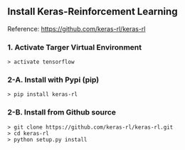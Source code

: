 ## Install Keras-Reinforcement Learning

Reference: https://github.com/keras-rl/keras-rl

### 1. Activate Targer Virtual Environment
```
> activate tensorflow
```

### 2-A. Install with Pypi (pip)
```
> pip install keras-rl
```

### 2-B. Install from Github source
```
> git clone https://github.com/keras-rl/keras-rl.git
> cd keras-rl
> python setup.py install
```

